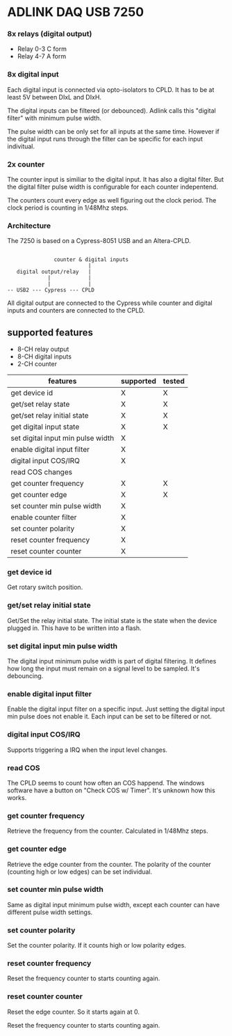 # ADLINK DAQ USB 7250

### 8x relays (digital output)

* Relay 0-3 C form
* Relay 4-7 A form

### 8x digital input

Each digital input is connected via opto-isolators to CPLD.
It has to be at least 5V between DIxL and DIxH.

The digital inputs can be filtered (or debounced). Adlink
calls this "digital filter" with minimum pulse width.

The pulse width can be only set for all inputs at the same time.
However if the digital input runs through the filter can be specific for each input indivitual.

### 2x counter

The counter input is similiar to the digital input. It has also a digital filter.
But the digital filter pulse width is configurable for each counter indepentend.

The counters count every edge as well figuring out the clock period.
The clock period is counting in 1/48Mhz steps.

### Architecture

The 7250 is based on a Cypress-8051 USB and an Altera-CPLD.

```

               counter & digital inputs
                          |
   digital output/relay   |
             |            |
             |            |
-- USB2 --- Cypress --- CPLD
```

All digital output are connected to the Cypress while counter and digital inputs and counters are connected to the CPLD.

## supported features

* 8-CH relay output
* 8-CH digital inputs
* 2-CH counter

| features                           | supported | tested |
| ---------------------------------- | -------   | ----   |
| get device id                      | X         | X      |
| get/set relay state                | X         | X      |
| get/set relay initial state        | X         | X      |
| get digital input state            | X         | X      |
| set digital input min pulse width  | X         |        |
| enable digital input filter        | X         |        |
| digital input COS/IRQ              | X         |        |
| read COS changes                   |           |        |
| get counter frequency              | X         | X      |
| get counter edge                   | X         | X      |
| set counter min pulse width        | X         |        |
| enable counter filter              | X         |        |
| set counter polarity               | X         |        |
| reset counter frequency            | X         |        |
| reset counter counter              | X         |        |

### get device id

Get rotary switch position.

### get/set relay initial state

Get/Set the relay initial state. The initial state
is the state when the device plugged in. This have to be written
into a flash.

### set digital input min pulse width

The digital input minimum pulse width is part of digital filtering.
It defines how long the input must remain on a signal level to be sampled.
It's debouncing.

### enable digital input filter

Enable the digital input filter on a specific input. Just setting the digital input min pulse does not enable
it. Each input can be set to be filtered or not.

### digital input COS/IRQ

Supports triggering a IRQ when the input level changes.

### read COS

The CPLD seems to count how often an COS happend. The windows software have a button on "Check COS w/ Timer".
It's unknown how this works.

### get counter frequency

Retrieve the frequency from the counter. Calculated in 1/48Mhz steps.

### get counter edge

Retrieve the edge counter from the counter. The polarity of the counter (counting high or low edges)
can be set individual.

### set counter min pulse width

Same as digital input minimum pulse width, except
each counter can have different pulse width settings.

### set counter polarity

Set the counter polarity. If it counts high or low polarity edges.

### reset counter frequency

Reset the frequency counter to starts counting again.

### reset counter counter

Reset the edge counter. So it starts again at 0.

Reset the frequency counter to starts counting again.
